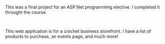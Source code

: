 <p>This was a final project for an ASP.Net programming elective. I completed it throught the course.</p>
</br>
<p>This web application is for a crochet business storefront. I have a list of products to purchase, an events page, and much more!</p>
